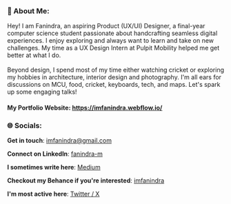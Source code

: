 ### 💫 About Me:
Hey! I am Fanindra, an aspiring Product (UX/UI) Designer, a final-year computer science student passionate about handcrafting seamless digital experiences. I enjoy exploring and always want to learn and take on new challenges. My time as a UX Design Intern at Pulpit Mobility helped me get better at what I do.<br><br>Beyond design, I spend most of my time either watching cricket or exploring my hobbies in architecture, interior design and photography. I'm all ears for discussions on MCU, food, cricket, keyboards, tech, and maps. Let's spark up some engaging talks!

#### My Portfolio Website: https://imfanindra.webflow.io/

### 🌐 Socials:

**Get in touch**: [imfanindra@gmail.com](mailto:imfanindra@gmail.com)

**Connect on LinkedIn**: [fanindra-m](https://linkedin.com/in/fanindra-m)

**I sometimes write here**: [Medium](https://imfanindra.medium.com/)

**Checkout my Behance if you're interested**: [imfanindra](https://www.behance.net/imfanindra)

**I'm most active here**: [Twitter / X](https://twitter.com/imfanindra)
